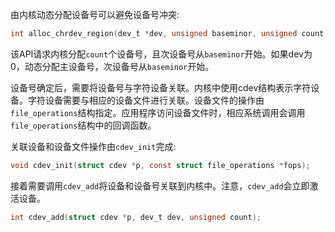 由内核动态分配设备号可以避免设备号冲突:

```c
int alloc_chrdev_region(dev_t *dev, unsigned baseminor, unsigned count, const char *name);
```

该API请求内核分配`count`个设备号，且次设备号从`baseminor`开始。如果dev为0，动态分配主设备号，次设备号从`baseminor`开始。

设备号确定后，需要将设备号与字符设备关联。内核中使用cdev结构表示字符设备。字符设备需要与相应的设备文件进行关联。设备文件的操作由`file_operations`结构指定。应用程序访问设备文件时，相应系统调用会调用`file_operations`结构中的回调函数。

关联设备和设备文件操作由`cdev_init`完成:

```c
void cdev_init(struct cdev *p, const struct file_operations *fops);
```

接着需要调用`cdev_add`将设备和设备号关联到内核中。注意，`cdev_add`会立即激活设备。

```c
int cdev_add(struct cdev *p, dev_t dev, unsigned count);
```

